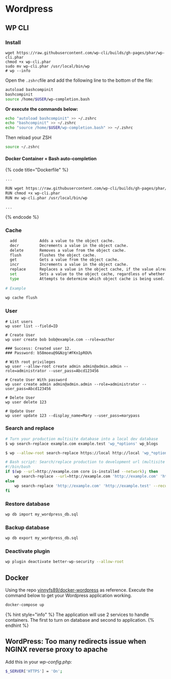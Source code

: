 # Wordpress

## WP CLI

### Install

```text
wget https://raw.githubusercontent.com/wp-cli/builds/gh-pages/phar/wp-cli.phar
chmod +x wp-cli.phar
sudo mv wp-cli.phar /usr/local/bin/wp
# wp --info
```

Open the `.zshrc`file and add the following line to the bottom of the file:

```bash
autoload bashcompinit
bashcompinit
source /home/$USER/wp-completion.bash
```

**Or execute the commands below:**

```bash
echo "autoload bashcompinit" >> ~/.zshrc 
echo "bashcompinit" >> ~/.zshrc 
echo "source /home/$USER/wp-completion.bash" >> ~/.zshrc 
```

Then reload your ZSH

```bash
source ~/.zshrc
```

#### Docker Container + Bash auto-**completion**

{% code title="Dockerfile" %}
```bash
...

RUN wget https://raw.githubusercontent.com/wp-cli/builds/gh-pages/phar/wp-cli.phar
RUN chmod +x wp-cli.phar
RUN mv wp-cli.phar /usr/local/bin/wp

...
```
{% endcode %}

### Cache

```bash
  add          Adds a value to the object cache.
  decr         Decrements a value in the object cache.
  delete       Removes a value from the object cache.
  flush        Flushes the object cache.
  get          Gets a value from the object cache.
  incr         Increments a value in the object cache.
  replace      Replaces a value in the object cache, if the value already exists.
  set          Sets a value to the object cache, regardless of whether it already exists.
  type         Attempts to determine which object cache is being used.
  
# Example
  
wp cache flush
```

### User

```text
# List users
wp user list --field=ID

# Create User
wp user create bob bob@example.com --role=author

### Success: Created user 12.
### Password: b58moeu@9&Nzg!#FKn1pROU%

# With root privileges
wp user --allow-root create admin admin@admin.admin --role=administrator --user_pass=Abcd123456

# Create User With password
wp user create admin admin@admin.admin --role=administrator --user_pass=Abcd123456

# Delete User
wp user delete 123

# Update User
wp user update 123 --display_name=Mary --user_pass=marypass
```

### Search and replace

```bash
# Turn your production multisite database into a local dev database
$ wp search-replace example.com example.test 'wp_*options' wp_blogs

$ wp --allow-root search-replace https://local http://local 'wp_*options'

# Bash script: Search/replace production to development url (multisite compatible)
#!/bin/bash
if $(wp --url=http://example.com core is-installed --network); then
    wp search-replace --url=http://example.com 'http://example.com' 'http://example.test' --recurse-objects --network --skip-columns=guid --skip-tables=wp_users
else
    wp search-replace 'http://example.com' 'http://example.test' --recurse-objects --skip-columns=guid --skip-tables=wp_users
fi
```

### Restore database

```bash
wp db import my_wordpress_db.sql
```

### Backup database

```bash
wp db export my_wordpress_db.sql
```

### Deactivate plugin

```bash
wp plugin deactivate better-wp-security --allow-root
```

## Docker

Using the repo [vinnyfs89/docker-wordpress](https://github.com/vinnyfs89/docker-wordpress) as reference. Execute the command below to get your Wordpress application working.

```bash
docker-compose up
```

{% hint style="info" %}
The application will use 2 services to handle containers. The first to turn on database and second to application.
{% endhint %}

## WordPress: Too many redirects issue when NGINX reverse proxy to apache

Add this in your _wp-config.php:_

```bash
$_SERVER['HTTPS'] = 'On';
```

